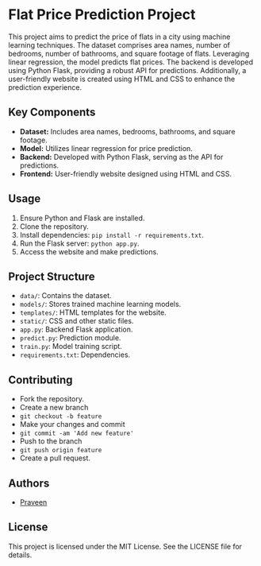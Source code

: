 # Flat Price Prediction Project

This project aims to predict the price of flats in a city using machine learning techniques. The dataset comprises area names, number of bedrooms, number of bathrooms, and square footage of flats. Leveraging linear regression, the model predicts flat prices. The backend is developed using Python Flask, providing a robust API for predictions. Additionally, a user-friendly website is created using HTML and CSS to enhance the prediction experience.

## Key Components

- **Dataset:** Includes area names, bedrooms, bathrooms, and square footage.
- **Model:** Utilizes linear regression for price prediction.
- **Backend:** Developed with Python Flask, serving as the API for predictions.
- **Frontend:** User-friendly website designed using HTML and CSS.

## Usage

1. Ensure Python and Flask are installed.
2. Clone the repository.
3. Install dependencies: `pip install -r requirements.txt`.
4. Run the Flask server: `python app.py`.
5. Access the website and make predictions.

## Project Structure

- `data/`: Contains the dataset.
- `models/`: Stores trained machine learning models.
- `templates/`: HTML templates for the website.
- `static/`: CSS and other static files.
- `app.py`: Backend Flask application.
- `predict.py`: Prediction module.
- `train.py`: Model training script.
- `requirements.txt`: Dependencies.

## Contributing


- Fork the repository.
- Create a new branch
- `git checkout -b feature`
- Make your changes and commit 
- `git commit -am 'Add new feature'`
- Push to the branch 
- `git push origin feature`
- Create a pull request.

## Authors

- [Praveen](www.linkedin.com/in/gonepraveen)

## License

This project is licensed under the MIT License. See the LICENSE file for details.
